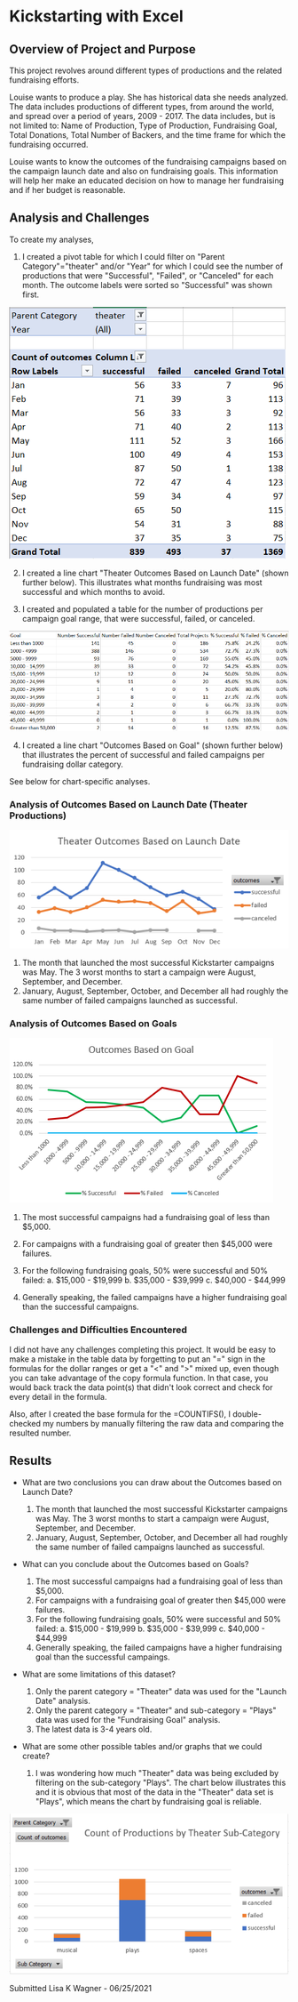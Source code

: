 # Kickstarting with Excel

## Overview of Project and Purpose
This project revolves around different types of productions and the related fundraising efforts.

Louise wants to produce a play.  She has historical data she needs analyzed.  The data includes productions of different types, from around the world, and spread over a period of years, 2009 - 2017.  The data includes, but is not limited to: Name of Production, Type of Production, Fundraising Goal, Total Donations, Total Number of Backers, and the time frame for which the fundraising occurred.

Louise wants to know the outcomes of the fundraising campaigns based on the campaign launch date and also on fundraising goals.  This information will help her make an educated decision on how to manage her fundraising and if her budget is reasonable.

## Analysis and Challenges
To create my analyses,

1. I created a pivot table for which I could filter on "Parent Category"="theater" and/or "Year" for which I could see the number of productions that were "Successful", "Failed", or "Canceled" for each month.  The outcome labels were sorted so "Successful" was shown first.

![Pivot_Theater_Outcomes.png](https://github.com/WagnerLisaK/kickstarter-analysis/blob/main/Resources/Pivot_Theater_Outcomes.png)

2. I created a line chart "Theater Outcomes Based on Launch Date" (shown further below).  This illustrates what months fundraising was most successful and which months to avoid.

3. I created and populated a table for the number of productions per campaign goal range, that were successful, failed, or canceled.

![Table_Campaign_Goal.png](https://github.com/WagnerLisaK/kickstarter-analysis/blob/main/Resources/Table_Campaign_Goal.png)

4. I created a line chart "Outcomes Based on Goal" (shown further below) that illustrates the percent of successful and failed campaigns per fundraising dollar category.

See below for chart-specific analyses.

### Analysis of Outcomes Based on Launch Date (Theater Productions)
![Theater_Outcomes_vs_Launch.png](https://github.com/WagnerLisaK/kickstarter-analysis/blob/main/Resources/Theater_Outcomes_vs_Launch.png)

1. The month that launched the most successful Kickstarter campaigns was May. The 3 worst months to start a campaign were August, September, and December.
2. January, August, September, October, and December all had roughly the same number of failed campaigns launched as successful.


### Analysis of Outcomes Based on Goals
![Outcomes_vs_Goals1.png](https://github.com/WagnerLisaK/kickstarter-analysis/blob/main/Resources/Outcomes_vs_Goals1.png)

1. The most successful campaigns had a fundraising goal of less than $5,000.

2. For campaigns with a fundraising goal of greater then $45,000 were failures. 

3. For the following fundraising goals, 50% were successful and 50% failed:
      a. $15,000 - $19,999
      b. $35,000 - $39,999
      c. $40,000 - $44,999

4. Generally speaking, the failed campaigns have a higher fundraising goal than the successful campaigns.

                                                                                      
### Challenges and Difficulties Encountered
I did not have any challenges completing this project.  It would be easy to make a mistake in the table data by forgetting to put an "=" sign in the formulas for the dollar ranges or get a "<" and ">" mixed up, even though you can take advantage of the copy formula function.  In that case, you would back track the data point(s) that didn't look correct and check for every detail in the formula.

Also, after I created the base formula for the =COUNTIFS(), I double-checked my numbers by manually filtering the raw data and comparing the resulted number.

## Results

- What are two conclusions you can draw about the Outcomes based on Launch Date?
     1. The month that launched the most successful Kickstarter campaigns was May. The 3 worst months to start a campaign were August, September, and December.
     2. January, August, September, October, and December all had roughly the same number of failed campaigns launched as successful.

- What can you conclude about the Outcomes based on Goals?
     1. The most successful campaigns had a fundraising goal of less than $5,000.
     2. For campaigns with a fundraising goal of greater then $45,000 were failures. 
     3. For the following fundraising goals, 50% were successful and 50% failed:
        a. $15,000 - $19,999
        b. $35,000 - $39,999
        c. $40,000 - $44,999
     4. Generally speaking, the failed campaigns have a higher fundraising goal than the successful campaings.

- What are some limitations of this dataset?
     1. Only the parent category = "Theater" data was used for the "Launch Date" analysis.
     2. Only the parent category = "Theater" and sub-category = "Plays" data was used for the "Fundraising Goal" analysis. 
     3. The latest data is 3-4 years old.

- What are some other possible tables and/or graphs that we could create?
     1. I was wondering how much "Theater" data was being excluded by filtering on the sub-category "Plays".  The chart below illustrates this and it is obvious that most of the data in the "Theater" data set is "Plays", which means the chart by fundraising goal is reliable.

![Graph_theater_subCats.pgn](https://github.com/WagnerLisaK/kickstarter-analysis/blob/main/Resources/Graph_theater_SubCats.png)

Submitted Lisa K Wagner - 06/25/2021
